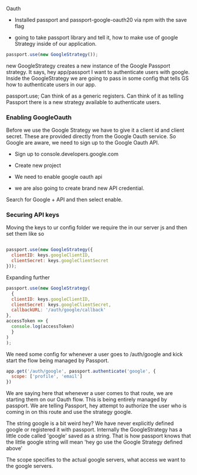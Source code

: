 Oauth

- Installed passport and passport-google-oauth20 via npm with the save flag

- going to take passport library and tell it, how to make use of google Strategy inside of our application.

```js
passport.use(new GoogleStrategy());

```
new GoogleStrategy creates a new instance of the Google Passport strategy. It says, hey app/passport I want to authenticate users with google. Inside the GoogleStrategy we are going to pass in some config that tells GS how to authenticate users in our app.

passport.use; Can think of as a generic registers. Can think of it as telling Passport there is a new strategy available to authenticate users.

### Enabling GoogleOauth

Before we use the Google Strategy we have to give it a client id and client secret. These are provided directly from the Google Oauth service. So Google are aware, we need to sign up to the Google Oauth API.

- Sign up to console.developers.google.com

- Create new project
- We need to enable google oauth api
- we are also going to create brand new API credential.

Search for Google + API and then select enable.

### Securing API keys

Moving the keys to ur config folder we require the in our server js and then set them like so

```js

passport.use(new GoogleStrategy({
  clientID: keys.googleClientID,
  clientSecret: keys.googleClientSecret
}));


```

Expanding further

```js
passport.use(new GoogleStrategy(
  {
  clientID: keys.googleClientID,
  clientSecret: keys.googleClientSecret,
  callbackURL: '/auth/google/callback'
},
accessToken => {
  console.log(accessToken)
  }
)
);


```

We need some config for whenever a user goes to /auth/google and kick start the flow being managed by Passport.

```js
app.get('/auth/google', passport.authenticate('google', {
  scope: ['profile', 'email']
})

```

We are saying here that whenever a user comes to that route, we are starting them on our Oauth flow. This is being entirely managed by passport. We are telling Passport, hey attempt to authorize the user who is coming in on this route and use the strategy google.

The string google is a bit weird hey? We have never explicitly defined google or registered it with passport. Internally the GoogleStrategy has a little code called 'google' saved as a string. That is how passport knows that the little google string will mean 'hey go use the Google Strategy defined above'

The scope specifies to the actual google servers, what access we want to the google servers. 
